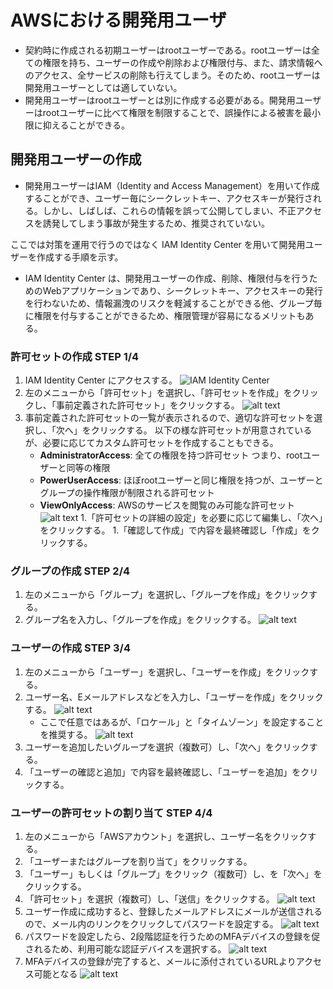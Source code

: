 # AWSにおける開発用ユーザ
- 契約時に作成される初期ユーザーはrootユーザーである。rootユーザーは全ての権限を持ち、ユーザーの作成や削除および権限付与、また、請求情報へのアクセス、全サービスの削除も行えてしまう。そのため、rootユーザーは開発用ユーザーとしては適していない。
- 開発用ユーザーはrootユーザーとは別に作成する必要がある。開発用ユーザーはrootユーザーに比べて権限を制限することで、誤操作による被害を最小限に抑えることができる。

## 開発用ユーザーの作成
- 開発用ユーザーはIAM（Identity and Access Management）を用いて作成することができ、ユーザー毎にシークレットキー、アクセスキーが発行される。しかし、しばしば、これらの情報を誤って公開してしまい、不正アクセスを誘発してしまう事故が発生するため、推奨されていない。

ここでは対策を運用で行うのではなく IAM Identity Center を用いて開発用ユーザーを作成する手順を示す。
- IAM Identity Center は、開発用ユーザーの作成、削除、権限付与を行うためのWebアプリケーションであり、シークレットキー、アクセスキーの発行を行わないため、情報漏洩のリスクを軽減することができる他、グループ毎に権限を付与することができるため、権限管理が容易になるメリットもある。

### 許可セットの作成 STEP 1/4
1. IAM Identity Center にアクセスする。
![IAM Identity Center](img/iam-identity-center.png)
2. 左のメニューから「許可セット」を選択し、「許可セットを作成」をクリックし、「事前定義された許可セット」をクリックする。
![alt text](img/iam-role-types.png)
3. 事前定義された許可セットの一覧が表示されるので、適切な許可セットを選択し、「次へ」をクリックする。
以下の様な許可セットが用意されているが、必要に応じてカスタム許可セットを作成することもできる。
    - **AdministratorAccess**: 全ての権限を持つ許可セット つまり、rootユーザーと同等の権限
    - **PowerUserAccess**: ほぼrootユーザーと同じ権限を持つが、ユーザーとグループの操作権限が制限される許可セット
    - **ViewOnlyAccess**: AWSのサービスを閲覧のみ可能な許可セット
![alt text](img/iam-role-pre-set.png)
1.「許可セットの詳細の設定」を必要に応じて編集し、「次へ」をクリックする。
1.「確認して作成」で内容を最終確認し「作成」をクリックする。

### グループの作成 STEP 2/4
1. 左のメニューから「グループ」を選択し、「グループを作成」をクリックする。
1. グループ名を入力し、「グループを作成」をクリックする。
![alt text](img/add-iam-group.png)

### ユーザーの作成 STEP 3/4
1. 左のメニューから「ユーザー」を選択し、「ユーザーを作成」をクリックする。
1. ユーザー名、Eメールアドレスなどを入力し、「ユーザーを作成」をクリックする。
![alt text](img/add-iam-user.png)
    - ここで任意ではあるが、「ロケール」と「タイムゾーン」を設定することを推奨する。
    ![alt text](img/input-iam-user-infos.png)
1. ユーザーを追加したいグループを選択（複数可）し、「次へ」をクリックする。
1. 「ユーザーの確認と追加」で内容を最終確認し、「ユーザーを追加」をクリックする。

### ユーザーの許可セットの割り当て STEP 4/4
1. 左のメニューから「AWSアカウント」を選択し、ユーザー名をクリックする。
1. 「ユーザーまたはグループを割り当て」をクリックする。
1. 「ユーザー」もしくは「グループ」をクリック（複数可）し、を「次へ」をクリックする。
1. 「許可セット」を選択（複数可）し、「送信」をクリックする。
![alt text](img/assign-iam-role.png)
1. ユーザー作成に成功すると、登録したメールアドレスにメールが送信されるので、メール内のリンクをクリックしてパスワードを設定する。
![alt text](img/invitation-aws-service.png)
1. パスワードを設定したら、2段階認証を行うためのMFAデバイスの登録を促されるため、利用可能な認証デバイスを選択する。
![alt text](img/select-mfa-device.png)
1. MFAデバイスの登録が完了すると、メールに添付されているURLよりアクセス可能となる
![alt text](img/aws-access-url.png)